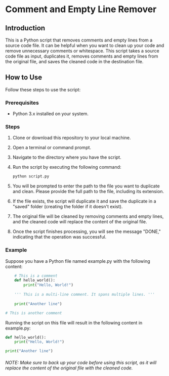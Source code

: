 # Comment and Empty Line Remover

## Introduction

This is a Python script that removes comments and empty lines from a source code file. It can be helpful when you want to clean up your code and remove unnecessary comments or whitespace. This script takes a source code file as input, duplicates it, removes comments and empty lines from the original file, and saves the cleaned code in the destination file.

## How to Use

Follow these steps to use the script:

### Prerequisites

- Python 3.x installed on your system.

### Steps

1. Clone or download this repository to your local machine.

2. Open a terminal or command prompt.

3. Navigate to the directory where you have the script.

4. Run the script by executing the following command:

    ```bash
    python script.py
    ```

5. You will be prompted to enter the path to the file you want to duplicate and clean. Please provide the full path to the file, including its extension.

6. If the file exists, the script will duplicate it and save the duplicate in a "saved" folder (creating the folder if it doesn't exist).

7. The original file will be cleaned by removing comments and empty lines, and the cleaned code will replace the content of the original file.

8. Once the script finishes processing, you will see the message "DONE," indicating that the operation was successful.

### Example

Suppose you have a Python file named example.py with the following content:

```python
    # This is a comment
    def hello_world():
        print("Hello, World!")
    
    ''' This is a multi-line comment. It spans multiple lines. '''
    
    print("Another line")

# This is another comment
```



Running the script on this file will result in the following content in example.py:

```python
def hello_world():
    print("Hello, World!")

print("Another line")
```

###### NOTE:   Make sure to back up your code before using this script, as it will replace the content of the original file with the cleaned code.
